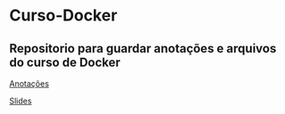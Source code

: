 # Curso-Docker
## Repositorio para guardar anotações e arquivos do curso de Docker
>
[Anotações](https://github.com/miltonnotforyou/Curso-Docker/blob/main/Curso%20Docker.pdf)

[Slides](https://github.com/miltonnotforyou/Curso-Docker/blob/main/Curso%20Docker%20Slides.pdf)

